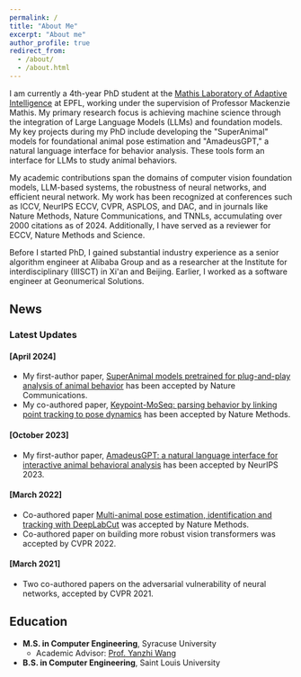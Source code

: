 ```yaml
---
permalink: /
title: "About Me"
excerpt: "About me"
author_profile: true
redirect_from: 
  - /about/
  - /about.html
---
```


I am currently a 4th-year PhD student at the [Mathis Laboratory of Adaptive Intelligence](http://www.mackenziemathislab.org/) at EPFL, working under the supervision of Professor Mackenzie Mathis. My primary research focus is achieving machine science through the integration of Large Language Models (LLMs) and foundation models. My key projects during my PhD include developing the "SuperAnimal" models for foundational animal pose estimation and "AmadeusGPT," a natural language interface for behavior analysis. These tools form an interface for LLMs to study animal behaviors.

My academic contributions span the domains of computer vision foundation models, LLM-based systems, the robustness of neural networks, and efficient neural network. My work has been recognized at conferences such as ICCV, NeurIPS ECCV, CVPR, ASPLOS, and DAC, and in journals like Nature Methods, Nature Communications, and TNNLs, accumulating over 2000 citations as of 2024. Additionally, I have served as a reviewer for ECCV, Nature Methods and Science.

Before I started PhD, I gained substantial industry experience as a senior algorithm engineer at Alibaba Group and as a researcher at the Institute for interdisciplinary (IIISCT) in Xi'an and Beijing. Earlier, I worked as a software engineer at Geonumerical Solutions.

## News

### Latest Updates

#### [April 2024]
-  My first-author paper, [SuperAnimal models pretrained for plug-and-play analysis of animal behavior](https://arxiv.org/abs/2203.07436) has been accepted by Nature Communications.
-  My co-authored paper, [Keypoint-MoSeq: parsing behavior by linking point tracking to pose dynamics](https://www.ncbi.nlm.nih.gov/pmc/articles/PMC10055085/) has been accepted by Nature Methods.

#### [October 2023]
-  My first-author paper, [AmadeusGPT: a natural language interface for interactive animal behavioral analysis](https://proceedings.neurips.cc/paper_files/paper/2023/hash/1456560769bbc38e4f8c5055048ea712-Abstract-Conference.html) has been accepted by NeurIPS 2023.

#### [March 2022]
-  Co-authored paper [Multi-animal pose estimation, identification and tracking with DeepLabCut](https://www.nature.com/articles/s41592-022-01443-0) was accepted by Nature Methods.
-  Co-authored paper on building more robust vision transformers was accepted by CVPR 2022.

#### [March 2021]
-  Two co-authored papers on the adversarial vulnerability of neural networks, accepted by CVPR 2021.

## Education

- **M.S. in Computer Engineering**, Syracuse University
  - Academic Advisor: [Prof. Yanzhi Wang](https://coe.northeastern.edu/people/wang-yanzhi/)
- **B.S. in Computer Engineering**, Saint Louis University
